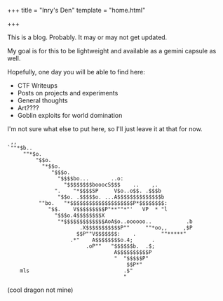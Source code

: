 +++
title = "Inry's Den"
template = "home.html"

+++


This is a blog. Probably.
It may or may not get updated.

My goal is for this to be lightweight and available as a gemini capsule as well.

Hopefully, one day you will be able to find here:

- CTF Writeups
- Posts on projects and experiments
- General thoughts
- Art????
- Goblin exploits for world domination

I'm not sure what else to put here, so I'll just leave it at that for now.

    
```
 ,,
`""*$b..
     ""*$o.
         "$$o.
           "*$$o.
              "$$$o.
                "$$$$bo...       ..o:
                  "$$$$$$$$booocS$$$    ..    ,.
               ".    "*$$$$SP     V$o..o$$. .$$$b
                "$$o. .$$$$$o. ...A$$$$$$$$$$$$$$b
          ""bo.   "*$$$$$$$$$$$$$$$$$$$$P*$$$$$$$$:
             "$$.    V$$$$$$$$$P"**""*"'   VP  * "l
               "$$$o.4$$$$$$$$X
                "*$$$$$$$$$$$$$AoA$o..oooooo..           .b
                       .X$$$$$$$$$$$P""     ""*oo,,     ,$P
                      $$P""V$$$$$$$:    .        ""*****"
                    .*"    A$$$$$$$$o.4;      .
                         .oP""   "$$$$$$b.  .$;
                                  A$$$$$$$$$$P
                                  "  "$$$$$P"
                                      $$P*"
    mls                              .$"
                                     "
```
(cool dragon not mine)